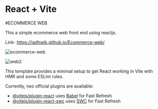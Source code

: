 # React + Vite

#ECOMMERCE WEB 

This a simple ecommerce web front end using reactjs.

Link- https://jadhwik.github.io/Ecommerce-web/

![ecommerce-web](https://github.com/jadhwik/Ecommerce-web/assets/99212318/e6c2ba08-b28a-40de-9bd4-1a0e89f91f93)


![web2](https://github.com/jadhwik/Ecommerce-web/assets/99212318/62d90028-2613-4483-8181-793d18be0326)

This template provides a minimal setup to get React working in Vite with HMR and some ESLint rules.

Currently, two official plugins are available:

- [@vitejs/plugin-react](https://github.com/vitejs/vite-plugin-react/blob/main/packages/plugin-react/README.md) uses [Babel](https://babeljs.io/) for Fast Refresh
- [@vitejs/plugin-react-swc](https://github.com/vitejs/vite-plugin-react-swc) uses [SWC](https://swc.rs/) for Fast Refresh
